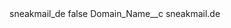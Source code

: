 <?xml version="1.0" encoding="UTF-8"?>
<CustomMetadata xmlns="http://soap.sforce.com/2006/04/metadata" xmlns:xsi="http://www.w3.org/2001/XMLSchema-instance" xmlns:xsd="http://www.w3.org/2001/XMLSchema">
    <label>sneakmail_de</label>
    <protected>false</protected>
    <values>
        <field>Domain_Name__c</field>
        <value xsi:type="xsd:string">sneakmail.de</value>
    </values>
</CustomMetadata>
